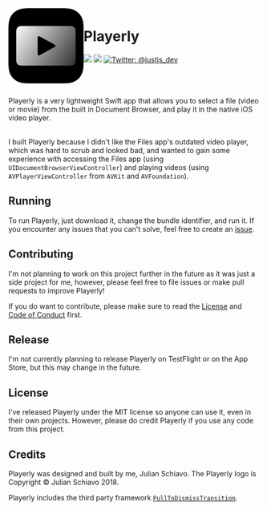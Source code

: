 <img src="Playerly/Other/Icon.png" height="150" width="150" align="left" />
<h1>Playerly</h1>
<p>
    <img src="https://img.shields.io/badge/iOS-11+-blue.svg" />
    <img src="https://img.shields.io/badge/Swift-4.2-brightgreen.svg" />
    <a href="https://twitter.com/justjs_dev">
        <img src="https://img.shields.io/badge/Contact-@justjs_dev-lightgrey.svg?style=flat" alt="Twitter: @justjs_dev" />
    </a>
</p>
<br><br><br>
Playerly is a very lightweight Swift app that allows you to select a file (video or movie) from the built in Document Browser, and play it in the native iOS video player. 
<br><br>

I built Playerly because I didn't like the Files app's outdated video player, which was hard to scrub and looked bad, and wanted to gain some experience with accessing the Files app (using `UIDocumentBrowserViewController`) and playing videos (using `AVPlayerViewController` from `AVKit` and `AVFoundation`).

## Running

To run Playerly, just download it, change the bundle identifier, and run it. If you encounter any issues that you can't solve, feel free to create an [issue](#contributing).

## Contributing

I'm not planning to work on this project further in the future as it was just a side project for me, however, please feel free to file issues or make pull requests to improve Playerly!

If you do want to contribute, please make sure to read the [License](LICENSE) and [Code of Conduct](CODE_OF_CONDUCT.md) first.

## Release

I'm not currently planning to release Playerly on TestFlight or on the App Store, but this may change in the future.

## License

I've released Playerly under the MIT license so anyone can use it, even in their own projects. However, please do credit Playerly if you use any code from this project.

## Credits

Playerly was designed and built by me, Julian Schiavo. The Playerly logo is Copyright © Julian Schiavo 2018.

Playerly includes the third party framework [`PullToDismissTransition`](https://github.com/benguild/pulltodismisstransition).
